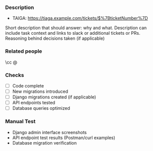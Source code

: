 ### Description

- TAIGA: https://tiaga.example.com/tickets/$%7BticketNumber%7D

Short description that should answer: why and what.
Description can include task context and links to slack or additional tickets or PRs.
Reasoning behind decisions taken (if applicable)

### Related people

\cc @

### Checks

- [ ] Code complete
- [ ] New migrations introduced
- [ ] Django migrations created (if applicable)
- [ ] API endpoints tested
- [ ] Database queries optimized

### Manual Test

- Django admin interface screenshots
- API endpoint test results (Postman/curl examples)
- Database migration verification
